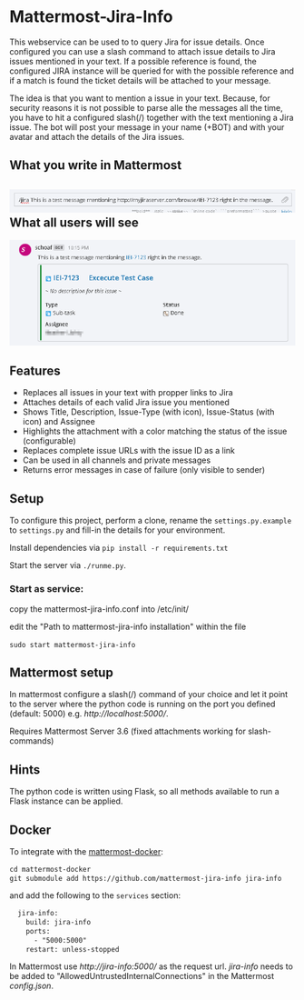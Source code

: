 Mattermost-Jira-Info
====================

This webservice can be used to to query Jira for issue details. Once
configured you can use a slash command to attach issue details to Jira issues mentioned in your text.
If a possible reference is found, the configured JIRA instance will be queried
for with the possible reference and if a match is found the ticket details
will be attached to your message.

The idea is that you want to mention a issue in your text. Because, for security reasons it is not possible to parse alle the messages all the time, you have to hit a configured slash(/) together with the text mentioning a Jira issue.
The bot will post your message in your name (+BOT) and with your avatar and attach the details of the Jira issues.

What you write in Mattermost
----------------------------
![What you write in Mattermost](/doc/mattermost-jira-info-allChannels-input.png)
What all users will see
-----------------------
![What all users will see](/doc/mattermost-jira-info-allChannels-output.png)

Features
--------

* Replaces all issues in your text with propper links to Jira
* Attaches details of each valid Jira issue you mentioned
* Shows Title, Description, Issue-Type (with icon), Issue-Status (with icon) and Assignee
* Highlights the attachment with a color matching the status of the issue (configurable)
* Replaces complete issue URLs with the issue ID as a link
* Can be used in all channels and private messages
* Returns error messages in case of failure (only visible to sender)


Setup
-----

To configure this project, perform a clone, rename the ```settings.py.example```
to ```settings.py``` and fill-in the details for your environment.

Install dependencies via ```pip install -r requirements.txt```

Start the server via ```./runme.py```.

### Start as service:
copy the mattermost-jira-info.conf into /etc/init/

edit the "Path to mattermost-jira-info installation" within the file

```sudo start mattermost-jira-info```

Mattermost setup
----------------

In mattermost configure a slash(/) command of your choice and
let it point to the server where the python code is running on the port you defined (default: 5000) e.g.
*http://localhost:5000/*.

Requires Mattermost Server 3.6 (fixed attachments working for slash-commands)

Hints
-----

The python code is written using Flask, so all methods available to run a Flask
instance can be applied.

Docker
------
To integrate with the [mattermost-docker](https://github.com/mattermost/mattermost-docker):
```
cd mattermost-docker
git submodule add https://github.com/mattermost-jira-info jira-info
```
and add the following to the ```services``` section:
```
  jira-info:
    build: jira-info
    ports:
      - "5000:5000"
    restart: unless-stopped
```

In Mattermost use *http://jira-info:5000/* as the request url. *jira-info* needs to be added to "AllowedUntrustedInternalConnections" in the Mattermost *config.json*.

